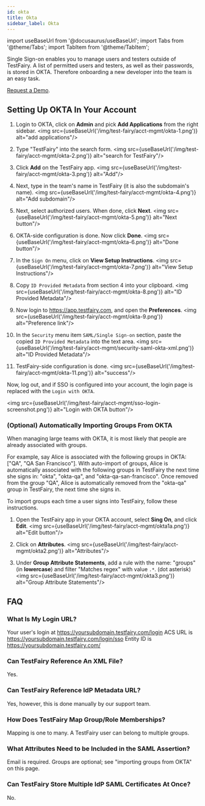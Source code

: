 ```yaml
---
id: okta
title: Okta
sidebar_label: Okta 
---
```


import useBaseUrl from '@docusaurus/useBaseUrl';
import Tabs from '@theme/Tabs';
import TabItem from '@theme/TabItem';

Single Sign-on enables you to manage users and testers outside of TestFairy. A list of permitted users and testers, as well as their passwords, is stored in OKTA. Therefore onboarding a new developer into the team is an easy task.

[Request a Demo](https://www.testfairy.com/contact_us.php).

## Setting Up OKTA In Your Account

1. Login to OKTA, click on **Admin** and pick **Add Applications** from the right sidebar.
   <img src={useBaseUrl('/img/test-fairy/acct-mgmt/okta-1.png')} alt="add applications"/>

1. Type "TestFairy" into the search form.
   <img src={useBaseUrl('/img/test-fairy/acct-mgmt/okta-2.png')} alt="search for TestFairy"/>

1. Click **Add** on the TestFairy app.
   <img src={useBaseUrl('/img/test-fairy/acct-mgmt/okta-3.png')} alt="Add"/>

1. Next, type in the team's name in TestFairy (it is also the subdomain's name).
   <img src={useBaseUrl('/img/test-fairy/acct-mgmt/okta-4.png')} alt="Add subdomain"/>

1. Next, select authorized users. When done, click **Next**.
   <img src={useBaseUrl('/img/test-fairy/acct-mgmt/okta-5.png')} alt="Next button"/>

1. OKTA-side configuration is done. Now click **Done**.
   <img src={useBaseUrl('/img/test-fairy/acct-mgmt/okta-6.png')} alt="Done button"/>

1. In the `Sign On` menu, click on **View Setup Instructions**.
   <img src={useBaseUrl('/img/test-fairy/acct-mgmt/okta-7.png')} alt="View Setup Instructions"/>

1. Copy `ID Provided Metadata` from section 4 into your clipboard.
   <img src={useBaseUrl('/img/test-fairy/acct-mgmt/okta-8.png')} alt="ID Provided Metadata"/>

1. Now login to https://app.testfairy.com, and open the **Preferences**.
   <img src={useBaseUrl('/img/test-fairy/acct-mgmt/okta-9.png')} alt="Preference link"/>

1. In the `Security` menu item `SAML/Single Sign-on` section, paste the copied `ID Provided Metadata` into the text area.
   <img src={useBaseUrl('/img/test-fairy/acct-mgmt/security-saml-okta-xml.png')} alt="ID Provided Metadata"/>

1. TestFairy-side configuration is done.
   <img src={useBaseUrl('/img/test-fairy/acct-mgmt/okta-11.png')} alt="success"/>

Now, log out, and if SSO is configured into your account, the login page is replaced with the `Login with OKTA`.

<img src={useBaseUrl('/img/test-fairy/acct-mgmt/sso-login-screenshot.png')} alt="Login with OKTA button"/>

### (Optional) Automatically Importing Groups From OKTA

When managing large teams with OKTA, it is most likely that people are already associated with groups.

For example, say Alice is associated with the following groups in OKTA: ["QA", "QA San Francisco"].
With auto-import of groups, Alice is automatically associated with the following groups in TestFairy the next time she signs in: "okta", "okta-qa", and "okta-qa-san-francisco".
Once removed from the group "QA", Alice is automatically removed from the "okta-qa" group in TestFairy, the next time she signs in.

To import groups each time a user signs into TestFairy, follow these instructions.

1. Open the TestFairy app in your OKTA account, select **Sing On**, and click **Edit**.
   <img src={useBaseUrl('/img/test-fairy/acct-mgmt/okta1a.png')} alt="Edit button"/>

2. Click on **Attributes**.
   <img src={useBaseUrl('/img/test-fairy/acct-mgmt/okta2.png')} alt="Attributes"/>

3. Under **Group Attribute Statements**, add a rule with the name: "groups" (in **lowercase**) and filter "Matches regex" with value `.*`. (dot asterisk)
   <img src={useBaseUrl('/img/test-fairy/acct-mgmt/okta3.png')} alt="Group Attribute Statements"/>

## FAQ

### What Is My Login URL?

Your user's login at https://yoursubdomain.testfairy.com/login
ACS URL is https://yoursubdomain.testfairy.com/login/sso
Entity ID is https://yoursubdomain.testfairy.com/

### Can TestFairy Reference An XML File?

Yes.

### Can TestFairy Reference IdP Metadata URL?

Yes, however, this is done manually by our support team.

### How Does TestFairy Map Group/Role Memberships?

Mapping is one to many. A TestFairy user can belong to multiple groups.

### What Attributes Need to be Included in the SAML Assertion?

Email is required. Groups are optional; see "importing groups from OKTA" on this page.

### Can TestFairy Store Multiple IdP SAML Certificates At Once?

No.
